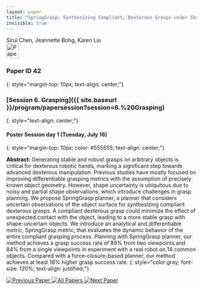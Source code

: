 ```yaml
---
layout: paper
title: "SpringGrasp: Synthesizing Compliant, Dexterous Grasps under Shape Uncertainty"
invisible: true
---
```

<div class="paper-authors">
<div class="paper-author-box">
    <div class="paper-author-name">Sirui Chen, Jeannette Bohg, Karen Liu</div>
    <div class="paper-author-uni"></div>
</div>

</div><div class="paper-pdf">
                <div> <a href="https://www.roboticsproceedings.org/rss20/p042.pdf"><img src="{{ site.baseurl }}/images/paper_link.png" alt="Paper Website" width = "33"  height = "40"/></a> </div>
                </div>

### Paper ID 42
{: style="margin-top: 10px; text-align: center;"}

### [Session 6. Grasping]({{ site.baseurl }}/program/papersession?session=6.%20Grasping)
{: style="text-align: center;"}

#### Poster Session day 1 (Tuesday, July 16)
{: style="margin-top: 10px; color: #555555; text-align: center;"}

<b style="color: black;">Abstract: </b>Generating stable and robust grasps on arbitrary objects is critical for dexterous robotic hands, marking a significant step towards advanced dexterous manipulation. Previous studies have mostly focused on improving differentiable grasping metrics with the assumption of precisely known object geometry. However, shape uncertainty is ubiquitous due to noisy and partial shape observations, which introduce challenges in grasp planning. 
 We propose SpringGrasp planner, a planner that considers uncertain observations of the object surface for synthesizing compliant dexterous grasps. A compliant dexterous grasp could minimize the effect of unexpected contact with the object, leading to a more stable grasp with shape-uncertain objects. We introduce an analytical and differentiable metric, SpringGrasp metric, that evaluates the dynamic behavior of the entire compliant grasping process. Planning with SpringGrasp planner, our method achieves a grasp success rate of 89% from two viewpoints and 84% from a single viewpoints in experiment with a real robot on 14 common objects. Compared with a force-closure-based planner, our method achieves at least 18% higher grasp success rate.
{: style="color:gray; font-size: 120%; text-align: justified;"}


<div class="paper-menu">
<a href="{{ site.baseurl }}/program/papers/041/"> <img src="{{ site.baseurl }}/images/previous_paper_icon.png" alt="Previous Paper" title="Previous Paper"/> </a>
<a href="{{ site.baseurl }}/program/papers"><img src="{{ site.baseurl }}/images/overview_icon.png" alt="All Papers" title="All Papers"/> </a>
<a href="{{ site.baseurl }}/program/papers/043/"> <img src="{{ site.baseurl }}/images/next_paper_icon.png" alt="Next Paper" title="Next Paper"/> </a>

</div>
